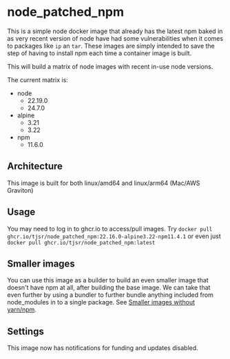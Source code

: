 # node_patched_npm

This is a simple node docker image that already has the latest npm baked in as very recent version of node have had some vulnerabilities when it comes to packages like `ip` an `tar`.  These images are simply intended to save the step of having to install npm each time a container image is built.

This will build a matrix of node images with recent in-use node versions.

The current matrix is:

- node
  - 22.19.0
  - 24.7.0
- alpine
  - 3.21
  - 3.22
- npm
  - 11.6.0

## Architecture

This image is built for both linux/amd64 and linux/arm64 (Mac/AWS Graviton)

## Usage

You may need to log in to ghcr.io to access/pull images.  Try `docker pull ghcr.io/tjsr/node_patched_npm:22.16.0-alpine3.22-npm11.4.1` or even just
`docker pull ghcr.io/tjsr/node_patched_npm:latest`

## Smaller images

You can use this image as a builder to build an even smaller image that doesn't have npm at all, after building the base image. We can take that even further by using a bundler to further bundle anything included from node_modules in to a single package.  See [Smaller images without yarn/npm](https://github.com/nodejs/docker-node/blob/main/docs/BestPractices.md#smaller-images-without-npmyarn).

## Settings

This image now has notifications for funding and updates disabled.
